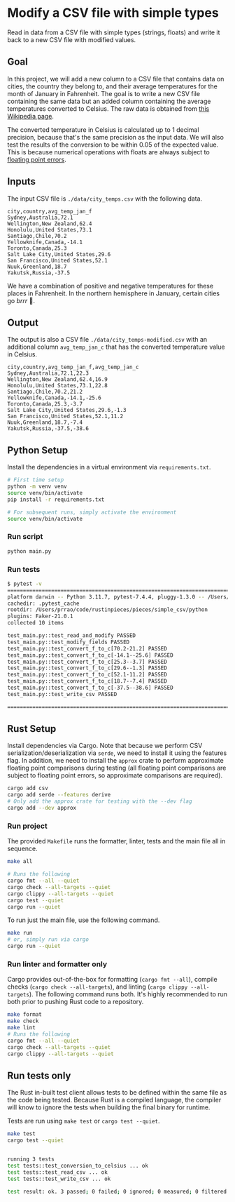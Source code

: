 # Modify a CSV file with simple types

Read in data from a CSV file with simple types (strings, floats) and write it back to a new CSV file with modified values.

## Goal

In this project, we will add a new column to a CSV file that contains data on cities, the country they
belong to, and their average temperatures for the month of January in Fahrenheit. The goal is to write a new CSV file containing
the same data but an added column containing the average temperatures converted to Celsius. The raw
data is obtained from [this Wikipedia page](https://en.wikipedia.org/wiki/List_of_cities_by_average_temperature).

The converted temperature in Celsius is calculated up to 1 decimal precision, because that's
the same precision as the input data. We will also test the results of the conversion
to be within 0.05 of the expected value. This is because numerical operations with floats
are always subject to [floating point errors](https://docs.python.org/3/tutorial/floatingpoint.html).

## Inputs

The input CSV file is `./data/city_temps.csv` with the following data.

```csv
city,country,avg_temp_jan_f
Sydney,Australia,72.1
Wellington,New Zealand,62.4
Honolulu,United States,73.1
Santiago,Chile,70.2
Yellowknife,Canada,-14.1
Toronto,Canada,25.3
Salt Lake City,United States,29.6
San Francisco,United States,52.1
Nuuk,Greenland,18.7
Yakutsk,Russia,-37.5
```

We have a combination of positive and negative temperatures for these places in Fahrenheit.
In the northern hemisphere in January, certain cities go *brrr* 🥶.

## Output

The output is also a CSV file `./data/city_temps-modified.csv` with an additional column `avg_temp_jan_c`
that has the converted temperature value in Celsius.

```csv
city,country,avg_temp_jan_f,avg_temp_jan_c
Sydney,Australia,72.1,22.3
Wellington,New Zealand,62.4,16.9
Honolulu,United States,73.1,22.8
Santiago,Chile,70.2,21.2
Yellowknife,Canada,-14.1,-25.6
Toronto,Canada,25.3,-3.7
Salt Lake City,United States,29.6,-1.3
San Francisco,United States,52.1,11.2
Nuuk,Greenland,18.7,-7.4
Yakutsk,Russia,-37.5,-38.6
```

## Python Setup

Install the dependencies in a virtual environment via `requirements.txt`.

```bash
# First time setup
python -m venv venv
source venv/bin/activate
pip install -r requirements.txt

# For subsequent runs, simply activate the environment
source venv/bin/activate
```

### Run script

```bash
python main.py
```

### Run tests

```bash
$ pytest -v
================================================================================================ test session starts ================================================================================================
platform darwin -- Python 3.11.7, pytest-7.4.4, pluggy-1.3.0 -- /Users/prrao/code/rustinpieces/.venv/bin/python3.11
cachedir: .pytest_cache
rootdir: /Users/prrao/code/rustinpieces/pieces/simple_csv/python
plugins: Faker-21.0.1
collected 10 items

test_main.py::test_read_and_modify PASSED                                                                                                                                                                     [ 10%]
test_main.py::test_modify_fields PASSED                                                                                                                                                                       [ 20%]
test_main.py::test_convert_f_to_c[70.2-21.2] PASSED                                                                                                                                                           [ 30%]
test_main.py::test_convert_f_to_c[-14.1--25.6] PASSED                                                                                                                                                         [ 40%]
test_main.py::test_convert_f_to_c[25.3--3.7] PASSED                                                                                                                                                           [ 50%]
test_main.py::test_convert_f_to_c[29.6--1.3] PASSED                                                                                                                                                           [ 60%]
test_main.py::test_convert_f_to_c[52.1-11.2] PASSED                                                                                                                                                           [ 70%]
test_main.py::test_convert_f_to_c[18.7--7.4] PASSED                                                                                                                                                           [ 80%]
test_main.py::test_convert_f_to_c[-37.5--38.6] PASSED                                                                                                                                                         [ 90%]
test_main.py::test_write_csv PASSED                                                                                                                                                                           [100%]

================================================================================================ 10 passed in 0.02s =================================================================================================
```

## Rust Setup

Install dependencies via Cargo. Note that because we perform CSV serialization/deserialization via
`serde`, we need to install it using the features flag. In addition, we need to install the `approx`
crate to perform approximate floating point comparisons during testing (all floating point comparisons
are subject to floating point errors, so approximate comparisons are required).

```bash
cargo add csv
cargo add serde --features derive
# Only add the approx crate for testing with the --dev flag
cargo add --dev approx
```

### Run project

The provided `Makefile` runs the formatter, linter, tests and the main file all in sequence.

```bash
make all

# Runs the following
cargo fmt --all --quiet
cargo check --all-targets --quiet
cargo clippy --all-targets --quiet
cargo test --quiet
cargo run --quiet
```

To run just the main file, use the following command.

```bash
make run
# or, simply run via cargo
cargo run --quiet
```

### Run linter and formatter only

Cargo provides out-of-the-box for formatting (`cargo fmt --all`), compile checks (`cargo check --all-targets`),
and linting (`cargo clippy --all-targets`). The following command runs both. It's highly recommended
to run both prior to pushing Rust code to a
repository.

```bash
make format
make check
make lint
# Runs the following
cargo fmt --all --quiet
cargo check --all-targets --quiet
cargo clippy --all-targets --quiet
```

## Run tests only

The Rust in-built test client allows tests to be defined within the same file as the code being tested. Because Rust is a compiled language, the compiler will know to ignore the tests when building the final binary for runtime.

Tests are run using `make test` or `cargo test --quiet`.

```bash
make test
cargo test --quiet


running 3 tests
test tests::test_conversion_to_celsius ... ok
test tests::test_read_csv ... ok
test tests::test_write_csv ... ok

test result: ok. 3 passed; 0 failed; 0 ignored; 0 measured; 0 filtered out; finished in 0.00s
```
